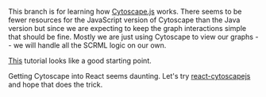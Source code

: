 This branch is for learning how [Cytoscape.js](https://js.cytoscape.org/) works. There seems to be fewer resources for the JavaScript version of Cytoscape than the Java version but since we are expecting to keep the graph interactions simple that should be fine. Mostly we are just using Cytoscape to view our graphs -- we will handle all the SCRML logic on our own.

[This](https://js.cytoscape.org/#getting-started/including-cytoscape.js) tutorial looks like a good starting point.

Getting Cytoscape into React seems daunting. Let's try [react-cytoscapejs](https://www.npmjs.com/package/react-cytoscapejs) and hope that does the trick.
